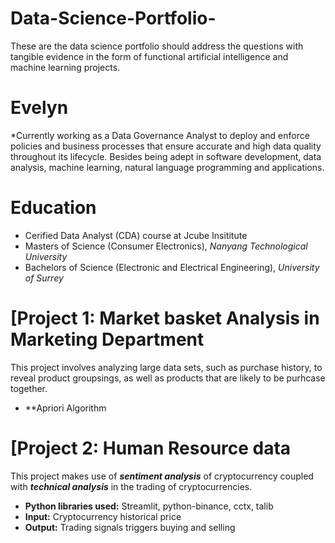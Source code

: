 # Data-Science-Portfolio-
These are the data science portfolio should address the questions with tangible evidence in the form of functional artificial intelligence and machine learning projects.
# Evelyn
*Currently working as a Data Governance Analyst to deploy and enforce policies and business processes that ensure accurate and high data quality throughout its lifecycle. Besides being adept in software development, data analysis, machine learning, natural language programming and applications.

  

# Education
* Cerified Data Analyst (CDA) course at Jcube Insititute 
* Masters of Science (Consumer Electronics), *Nanyang Technological University*
* Bachelors of Science (Electronic and Electrical Engineering), *University of Surrey*

# [Project 1: Market basket Analysis in Marketing Department

This project involves analyzing large data sets, such as purchase history, to reveal product groupsings, as well as products that are likely to be purhcase together. 
* **Apriori Algorithm 

# [Project 2: Human Resource data

This project makes use of ***sentiment analysis*** of cryptocurrency coupled with ***technical analysis*** in the trading of cryptocurrencies.
* **Python libraries used:** Streamlit, python-binance, cctx, talib
* **Input:** Cryptocurrency historical price
* **Output:** Trading signals triggers buying and selling
